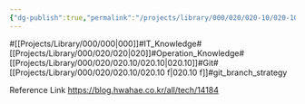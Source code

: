 ```yaml
---
{"dg-publish":true,"permalink":"/projects/library/000/020/020-10/020-10-f/","noteIcon":"0","created":"2024-04-25T17:47:06.461+09:00","updated":"2024-04-25T17:53:33.121+09:00"}
---
```


#[[Projects/Library/000/000\|000]]#IT_Knowledge#[[Projects/Library/000/020/020\|020]]#Operation_Knowledge#[[Projects/Library/000/020/020.10/020.10\|020.10]]#Git#[[Projects/Library/000/020/020.10/020.10 f\|020.10 f]]#git_branch_strategy

Reference Link
https://blog.hwahae.co.kr/all/tech/14184

